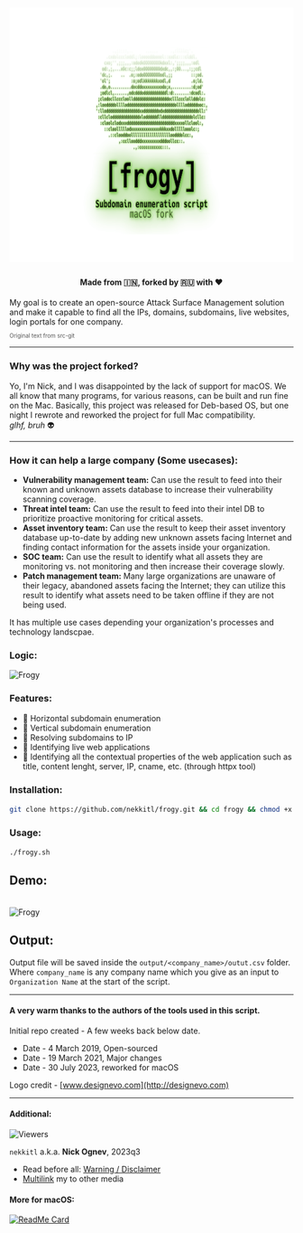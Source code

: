 <h1 align="center">
  <a href="https://github.com/nekkitl/frogy"><img src="/libs/logo.png" alt="frogy" height=450px></a>
  </h1>
<h4 align="center"> Made from 🇮🇳, forked by 🇷🇺 with ❤️</h4>
My goal is to create an open-source Attack Surface Management solution and make it capable to find all the IPs, domains, subdomains, live websites, login portals for one company.  <br/><p style="font-size:10px; color: #555">Original text from src-git</p>

---

### Why was the project forked?

Yo, I'm Nick, and I was disappointed by the lack of support for macOS.
We all know that many programs, for various reasons, can be built and run fine on the Mac. Basically, this project was released for Deb-based OS, but one night I rewrote and reworked the project for full Mac compatibility.</br>
_glhf, bruh_ 👽

---

### How it can help a large company (Some usecases):

- **Vulnerability management team:** Can use the result to feed into their known and unknown assets database to increase their vulnerability scanning coverage.
- **Threat intel team:** Can use the result to feed into their intel DB to prioritize proactive monitoring for critical assets.
- **Asset inventory team:** Can use the result to keep their asset inventory database up-to-date by adding new unknown assets facing Internet and finding contact information for the assets inside your organization.
- **SOC team:** Can use the result to identify what all assets they are monitoring vs. not monitoring and then increase their coverage slowly.
- **Patch management team:** Many large organizations are unaware of their legacy, abandoned assets facing the Internet; they can utilize this result to identify what assets need to be taken offline if they are not being used.<br/>

It has multiple use cases depending your organization's processes and technology landscpae.

### Logic:

<img src="https://user-images.githubusercontent.com/8291014/196818780-7335b67d-1fc2-4b19-9e46-0e7813fbd8ee.jpg" alt="Frogy" title="Frogy" />

### Features:

- :frog: Horizontal subdomain enumeration
- :frog: Vertical subdomain enumeration
- :frog: Resolving subdomains to IP
- :frog: Identifying live web applications
- :frog: Identifying all the contextual properties of the web application such as title, content lenght, server, IP, cname, etc. (through httpx tool)

### Installation:

```sh
git clone https://github.com/nekkitl/frogy.git && cd frogy && chmod +x install.sh && bash install.sh
```

### Usage:

```sh
./frogy.sh
```

## Demo:

<br/><img src="https://user-images.githubusercontent.com/8291014/148625824-0760f6fe-6d8f-4217-85e7-1432388b1ee9.png" alt="Frogy" title="Frogy" height=600px />

## Output:

Output file will be saved inside the `output/<company_name>/outut.csv` folder. Where `company_name` is any company name which you give as an input to `Organization Name` at the start of the script.

---

#### A very warm thanks to the authors of the tools used in this script.

Initial repo created - A few weeks back below date.<br/>

- Date - 4 March 2019, Open-sourced
- Date - 19 March 2021, Major changes
- Date - 30 July 2023, reworked for macOS

Logo credit - [www.designevo.com](http://designevo.com)

---

#### Additional:

![Viewers](https://profile-counter.glitch.me/nekkitl/count.svg)

`nekkitl` a.k.a. **Nick Ognev**, 2023q3

- Read before all: [Warning / Disclaimer](https://nekkit.xyz/Disclaimer.html)
- [Multilink](https://me.nekkit.xyz) my to other media

#### More for macOS:

[![ReadMe Card](https://github-readme-stats.vercel.app/api/pin/?username=nekkitl&repo=macfx)](https://github.com/nekkitl/macfx)
